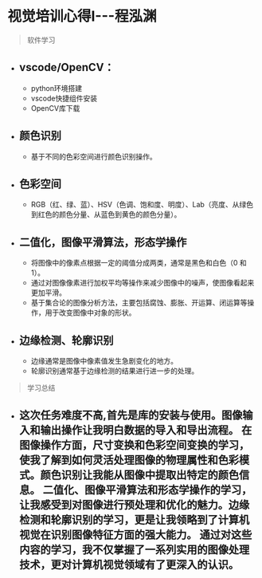 # 视觉培训心得I---程泓渊
> 软件学习
- vscode/OpenCV：
  - 
  -  python环境搭建
  -  vscode快捷组件安装
  -  OpenCV库下载
- 颜色识别
  - 
  - 基于不同的色彩空间进行颜色识别操作。
- 色彩空间
  - 
  -  RGB（红、绿、蓝）、HSV（色调、饱和度、明度）、Lab（亮度、从绿色到红色的颜色分量、从蓝色到黄色的颜色分量）。

- 二值化，图像平滑算法，形态学操作
  - 
  - 将图像中的像素点根据一定的阈值分成两类，通常是黑色和白色（0 和 1）。
  - 通过对图像像素进行加权平均等操作来减少图像中的噪声，使图像看起来更加平滑。
  - 基于集合论的图像分析方法，主要包括腐蚀、膨胀、开运算、闭运算等操作，用于改变图像中对象的形状。
- 边缘检测、轮廓识别
  - 
  - 边缘通常是图像中像素值发生急剧变化的地方。
  - 轮廓识别通常基于边缘检测的结果进行进一步的处理。


>学习总结
- 这次任务难度不高,首先是库的安装与使用。图像输入和输出操作让我明白数据的导入和导出流程。
在图像操作方面，尺寸变换和色彩空间变换的学习，使我了解到如何灵活处理图像的物理属性和色彩模式。颜色识别让我能从图像中提取出特定的颜色信息。
二值化、图像平滑算法和形态学操作的学习，让我感受到对图像进行预处理和优化的魅力。边缘检测和轮廓识别的学习，更是让我领略到了计算机视觉在识别图像特征方面的强大能力。
通过对这些内容的学习，我不仅掌握了一系列实用的图像处理技术，更对计算机视觉领域有了更深入的认识。
  -

